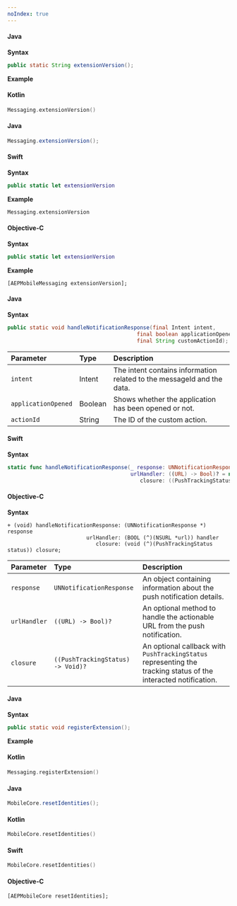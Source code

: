 ```yaml
---
noIndex: true
---
```


<Variant platform="android" api="extension-version" repeat="8"/>

#### Java

**Syntax**

```java
public static String extensionVersion();
```

**Example**

#### Kotlin

```kotlin
Messaging.extensionVersion()
```

#### Java

```java
Messaging.extensionVersion();
```

<Variant platform="ios" api="extension-version" repeat="10"/>

#### Swift

**Syntax**

```swift
public static let extensionVersion
```

**Example**

```swift
Messaging.extensionVersion
```

#### Objective-C

**Syntax**

```swift
public static let extensionVersion
```

**Example**

```objc
[AEPMobileMessaging extensionVersion];
```

<Variant platform="android" api="handle-notification-response" repeat="4"/>

#### Java

**Syntax**

```java
public static void handleNotificationResponse(final Intent intent,
                                         final boolean applicationOpened,
                                         final String customActionId);
```

| **Parameter** | **Type** | **Description** |
| :----------- | :------- | :-------------- |
| `intent` | Intent | The intent contains information related to the messageId and the data. |
| `applicationOpened` | Boolean | Shows whether the application has been opened or not. |
| `actionId` | String | The ID of the custom action. |

<Variant platform="ios" api="handle-notification-response" repeat="7"/>

#### Swift

**Syntax**

```swift
static func handleNotificationResponse(_ response: UNNotificationResponse,
                                       urlHandler: ((URL) -> Bool)? = nil,
                                          closure: ((PushTrackingStatus) -> Void)? = nil)
```

#### Objective-C

**Syntax**

```objc
+ (void) handleNotificationResponse: (UNNotificationResponse *) response
                         urlHandler: (BOOL (^)(NSURL *url)) handler 
                            closure: (void (^)(PushTrackingStatus status)) closure;
```

| **Parameter** | **Type** | **Description** |
| :----------- | :------- | :-------------- |
| `response` | `UNNotificationResponse` | An object containing information about the push notification details. |
| `urlHandler` | `((URL) -> Bool)?` | An optional method to handle the actionable URL from the push notification. |
| `closure` | `((PushTrackingStatus) -> Void)?` | An optional callback with `PushTrackingStatus` representing the tracking status of the interacted notification. |

<Variant platform="android" api="register-extension" repeat="6"/>

#### Java

**Syntax**

```java
public static void registerExtension();
```

**Example**

#### Kotlin

```kotlin
Messaging.registerExtension()
```

<Variant platform="android" api="reset-identities" repeat="4"/>

#### Java

```java
MobileCore.resetIdentities();
```

#### Kotlin

```kotlin
MobileCore.resetIdentities()
```

<Variant platform="ios" api="reset-identities" repeat="4"/>

#### Swift

```swift
MobileCore.resetIdentities()
```

#### Objective-C

```objc
[AEPMobileCore resetIdentities];
```
